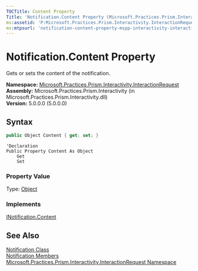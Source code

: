 ```yaml
---
TOCTitle: Content Property
Title: 'Notification.Content Property (Microsoft.Practices.Prism.Interactivity.InteractionRequest)'
ms:assetid: 'P:Microsoft.Practices.Prism.Interactivity.InteractionRequest.Notification.Content'
ms:mtpsurl: 'notification-content-property-mspp-interactivity-interactionrequest.md'
---
```


# Notification.Content Property

Gets or sets the content of the notification.

**Namespace:** [Microsoft.Practices.Prism.Interactivity.InteractionRequest](/patterns-practices/reference/mspp-interactivity-interactionrequest-namespace)  
**Assembly:** Microsoft.Practices.Prism.Interactivity (in Microsoft.Practices.Prism.Interactivity.dll)  
**Version:** 5.0.0.0 (5.0.0.0)

## Syntax

```C#
public Object Content { get; set; }
```

```VB
'Declaration
Public Property Content As Object
	Get
	Set
```

### Property Value

Type: [Object](http://msdn.microsoft.com/en-us/library/e5kfa45b)

### Implements

[INotification.Content](/patterns-practices/reference/inotification-content-property-mspp-interactivity-interactionrequest)

## See Also

[Notification Class](/patterns-practices/reference/notification-class-mspp-interactivity-interactionrequest)  
[Notification Members](/patterns-practices/reference/notification-members-mspp-interactivity-interactionrequest)  
[Microsoft.Practices.Prism.Interactivity.InteractionRequest Namespace](/patterns-practices/reference/mspp-interactivity-interactionrequest-namespace)